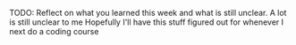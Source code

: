 TODO: Reflect on what you learned this week and what is still unclear.
A lot is still unclear to me
Hopefully I'll have this stuff figured out for whenever I next do a coding course

